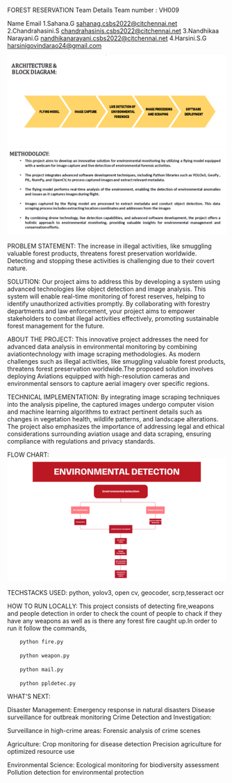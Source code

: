 FOREST RESERVATION
Team Details
Team number : VH009

Name	Email
1.Sahana.G	sahanag.csbs2022@citchennai.net
2.Chandrahasini.S	chandrahasinis.csbs2022@citchennai.net
3.Nandhikaa Narayani.G nandhikanarayani.csbs2022@citchennai.net
4.Harsini.S.G  harsinigovindarao24@gmail.com



![Architecture](https://github.com/Chandrahasinisankar/Forest_reservation/blob/main/ARCHITECTURE.png)
![Methodology](https://github.com/Chandrahasinisankar/Forest_reservation/blob/main/METHODOLOGY.png)

PROBLEM STATEMENT:
        The increase in illegal activities, like smuggling valuable forest products, threatens forest preservation worldwide. Detecting and stopping these activities is challenging due to their covert nature. 
        
SOLUTION:
        Our project aims to address this by developing a system using advanced technologies like object detection and image analysis. This system will enable real-time monitoring of forest reserves, helping to identify unauthorized activities promptly. By collaborating with forestry departments and law enforcement, your project aims to empower stakeholders to combat illegal activities effectively, promoting sustainable forest management for the future.

ABOUT THE PROJECT:
     This innovative project addresses the need for advanced data analysis in environmental monitoring by combining aviationtechnology with image scraping methodologies.
As modern challenges such as illegal activities, like smuggling valuable forest products, threatens forest preservation worldwide.The proposed solution involves deploying Aviations equipped with high-resolution cameras and environmental sensors to capture aerial imagery over specific regions.

TECHNICAL IMPLEMENTATION:
By integrating image scraping techniques into the analysis pipeline, the captured images undergo computer vision and machine learning algorithms to extract pertinent details such as changes in vegetation health, wildlife patterns, and landscape alterations.
The project also emphasizes the importance of addressing legal and ethical considerations surrounding aviation usage and data scraping, ensuring compliance with regulations and privacy standards.


FLOW CHART:
![Flow Chart](https://github.com/Chandrahasinisankar/Forest_reservation/blob/main/Environmental%20detection.png)

TECHSTACKS USED:
python, yolov3, open cv, geocoder, scrp,tesseract ocr

HOW TO RUN LOCALLY:
This project consists of detecting fire,weapons and people detection in order to check the count of people to chack if they have any weapons as well as is there any forest fire caught up.In order to run it follow the commands,
        
        python fire.py
        
        python weapon.py
        
        python mail.py

        python ppldetec.py

WHAT'S NEXT:

Disaster Management:
        Emergency response in natural disasters
        Disease surveillance for outbreak monitoring
Crime Detection and Investigation:

Surveillance in high-crime areas:
         Forensic analysis of crime scenes

Agriculture:
        Crop monitoring for disease detection
        Precision agriculture for optimized resource use

Environmental Science:
        Ecological monitoring for biodiversity assessment
        Pollution detection for environmental protection




